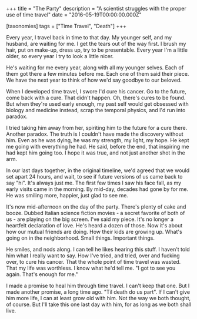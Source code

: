 +++
title = "The Party"
description = "A scientist struggles with the proper use of time travel"
date = "2016-05-19T00:00:00.000Z"

[taxonomies]
tags = ["Time Travel", "Death"]
+++

Every year, I travel back in time to that day.
My younger self, and my husband, are waiting for me.
I get the tears out of the way first.
I brush my hair, put on make-up, dress up, try to be presentable.
Every year I'm a little older, so every year I try to look a little nicer.

<!-- more -->

He's waiting for me every year,
along with all my younger selves.
Each of them got there a few minutes before me.
Each one of them said their piece.
We have the next year to think of how we'd say goodbye to our beloved.

When I developed time travel, I swore I'd cure his cancer.
Go to the future, come back with a cure.
That didn't happen.
Oh, there's cures to be found.
But when they're used early enough, my past self would get
obsessed with biology and medicine instead,
scrap the temporal physics, and I'd run into paradox.

I tried taking him away from her, spiriting him to the future
for a cure there. Another paradox.
The truth is I couldn't have made the discovery without him.
Even as he was dying, he was my strength, my light, my hope.
He kept me going with everything he had.
He said, before the end, that inspiring me had kept him going too.
I hope it was true, and not just another shot in the arm.

In our last days together, in the original timeline,
we'd agreed that we would set apart 24 hours, and wait,
to see if future versions of us came back to say "hi".
It's always just me.
The first few times I saw his face fall,
as my early visits came in the morning.
By mid-day, decades had gone by for me.
He was smiling more, happier, just glad to see me.

It's now mid-afternoon on the day of the party.
There's plenty of cake and booze.
Dubbed Italian science fiction movies - a secret favorite
of both of us - are playing on the big screen.
I've said my piece.
It's no longer a heartfelt declaration of love.
He's heard a dozen of those.
Now it's about how our mutual friends are doing.
How their kids are growing up.
What's going on in the neighborhood.
Small things.
Important things.

He smiles, and nods along.
I can tell he likes hearing this stuff.
I haven't told him what I really want to say.
How I've tried, and tried, over and fucking over,
to cure his cancer.
That the whole point of time travel was wasted.
That my life was worthless.
I know what he'd tell me.
"I got to see you again. That's enough for me."

I made a promise to heal him through time travel.
I can't keep that one.
But I made another promise, a long time ago.
"Til death do us part".
If I can't give him more life, I can at least grow old with him.
Not the way we both thought, of course.
But I'll take this one last day with him,
for as long as we both shall live.
